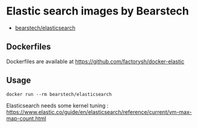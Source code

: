 Elastic search images by Bearstech
==================================

- [bearstech/elasticsearch](https://hub.docker.com/r/bearstech/elasticsearch)

Dockerfiles
-----------

Dockerfiles are available at https://github.com/factorysh/docker-elastic

Usage
-----

```
docker run --rm bearstech/elasticsearch
```

Elasticsearch needs some kernel tuning : https://www.elastic.co/guide/en/elasticsearch/reference/current/vm-max-map-count.html
